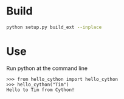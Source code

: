 

# Build

```bash
python setup.py build_ext --inplace
```

# Use

Run python at the command line

```pyshell
>>> from hello_cython import hello_cython
>>> hello_cython("Tim")
Hello to Tim from Cython!

